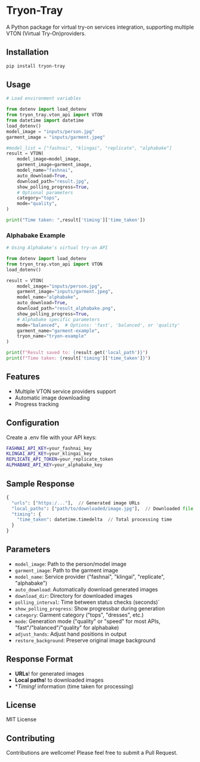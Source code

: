 # Tryon-Tray

A Python package for virtual try-on services integration, supporting multiple VTON (Virtual Try-On)providers.


## Installation

```sh
pip install tryon-tray
```

## Usage

```python
# Load environment variables

from dotenv import load_dotenv
from tryon_tray.vton_api import VTON
from datetime import datetime
load_dotenv()
model_image = "inputs/person.jpg"
garment_image = "inputs/garment.jpeg"

#model_list = ["fashnai", "klingai", "replicate", "alphabake"] 
result = VTON(
    model_image=model_image,
    garment_image=garment_image,
    model_name="fashnai", 
    auto_download=True,
    download_path="result.jpg",
    show_polling_progress=True,
    # Optional parameters
    category="tops",
    mode="quality",
)

print("Time taken: ",result['timing']['time_taken'])
```

### Alphabake Example

```python
# Using Alphabake's virtual try-on API

from dotenv import load_dotenv
from tryon_tray.vton_api import VTON
load_dotenv()

result = VTON(
    model_image="inputs/person.jpg",
    garment_image="inputs/garment.jpeg",
    model_name="alphabake",
    auto_download=True,
    download_path="result_alphabake.png",
    show_polling_progress=True,
    # Alphabake specific parameters
    mode="balanced",  # Options: 'fast', 'balanced', or 'quality'
    garment_name="garment-example",
    tryon_name="tryon-example"
)

print(f"Result saved to: {result.get('local_path')}")
print(f"Time taken: {result['timing']['time_taken']}")
```

## Features

- Multiple VTON service providers support  
- Automatic image downloading   
- Progress tracking 

## Configuration

Create a .env file with your API keys:

```sh
FASHNAI_API_KEY=your_fashnai_key
KLINGAI_API_KEY=your_klingai_key
REPLICATE_API_TOKEN=your_replicate_token
ALPHABAKE_API_KEY=your_alphabake_key
```

## Sample Response


```python
{
  "urls": ["https:/..."],  // Generated image URLs
  "local_paths": ["path/to/downloaded/image.jpg"],  // Downloaded file paths
  "timing": {
    "time_taken": datetime.timedelta  // Total processing time
  }
}
```

## Parameters

- `model_image`: Path to the person/model image  
- `garment_image`: Path to the garment image  
- `model_name`: Service provider ("fashnai", "klingai", "replicate", "alphabake") 
- `auto_download`: Automatically download generated images  
- `download_dir`: Directory for downloaded images  
- `polling_interval`: Time between status checks (seconds)`
- `show_polling_progress`: Show progressbar during generation   
- `category`: Garment category ("tops", "dresses", etc.)  
- `mode`: Generation mode ("quality" or "speed" for most APIs, "fast"/"balanced"/"quality" for alphabake)  
- `adjust_hands`: Adjust hand positions in output  
- `restore_background`: Preserve original image background 


## Response Format

- **URLs**! for generated images  
- **Local paths**! to downloaded images  
- **Timing!* information (time taken for processing)



## License

MIT License

## Contributing

Contributions are wellcome! Please feel free to submit a Pull Request.
